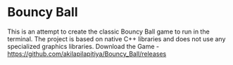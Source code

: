 
# Bouncy Ball

This is an attempt to create the classic Bouncy Ball game to run in the terminal. 
The project is based on native C++ libraries and does not use any specialized graphics libraries.
Download the Game - https://github.com/akilapilapitiya/Bouncy_Ball/releases

